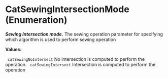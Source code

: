 # CatSewingIntersectionMode (Enumeration)

**_Sewing Intersection mode._**
The sewing operation parameter for specifying which algorithm is used to perform sewing operation

**Values:**

` catSewingNoIntersect`      No intersection is computed to perform the operation.
` catSewingIntersect`      Intersection is computed to perform the operation